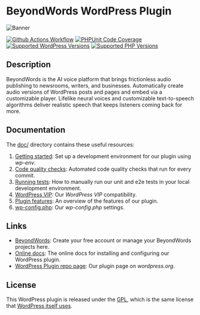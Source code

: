 #   BeyondWords WordPress Plugin

![Banner](.wordpress-org/banner-1544x500.png)

[![Github Actions Workflow](https://github.com/beyondwords-io/wordpress-plugin/actions/workflows/main.yml/badge.svg?branch=main)](https://github.com/beyondwords-io/wordpress-plugin/actions/workflows/main.yml)
[![PHPUnit Code Coverage](https://beyondwords-io.github.io/wordpress-plugin/coverage-badge.svg)](https://beyondwords-io.github.io/wordpress-plugin/dashboard.html)
[![Supported WordPress Versions](https://img.shields.io/static/v1?label=&message=5.8+-+6.7&color=blue&logo=wordpress&logoColor=white)](https://wordpress.org/)
[![Supported PHP Versions](https://img.shields.io/static/v1?label=&message=8.0+-+8.4&color=777bb4&logo=php&logoColor=white)](https://www.php.net/)

##  Description

BeyondWords is the AI voice platform that brings frictionless audio publishing to newsrooms, writers, and businesses. Automatically create audio versions of WordPress posts and pages and embed via a customizable player. Lifelike neural voices and customizable text-to-speech algorithms deliver realistic speech that keeps listeners coming back for more.

##  Documentation

The [doc/](./doc/) directory contains these useful resources:

1. [Getting started](./doc/getting-started.md): Set up a development environment
for our plugin using *wp-env*.
2. [Code quality checks](./doc/code-quality-checks.md): Automated code quality
checks that run for every commit.
3. [Running tests](./doc/running-tests.md): How to manually run our unit and e2e tests in your
local development environment.
4. [WordPress VIP](./doc/wordpress-vip.md): Our *WordPress VIP* compatibility.
5. [Plugin features](./doc/plugin-features.md): An overview of the features of
our plugin.
6. [wp-config.php](./doc/wp-config.md): Our *wp-config.php* settings.

##  Links

- [BeyondWords](https://beyondwords.io/): Create your free account or manage
your BeyondWords projects here.
- [Online docs](https://docs.beyondwords.io/docs-and-guides/content/connect-cms/wordpress):
The online docs for installing and configuring our WordPress plugin.
- [WordPress Plugin repo page](https://wordpress.org/plugins/speechkit/): Our
plugin page on *wordpress.org*.

##  License

This WordPress plugin is released under the [GPL](https://www.gnu.org/licenses/licenses.html#GPL),
which is the same license that [WordPress itself uses](https://wordpress.org/about/license/).
